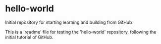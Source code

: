 # hello-world
Initial repository for starting learning and building from GitHub

This is a 'readme' file for testing the 'hello-world' repository, following the initial tutorial of GitHub.
